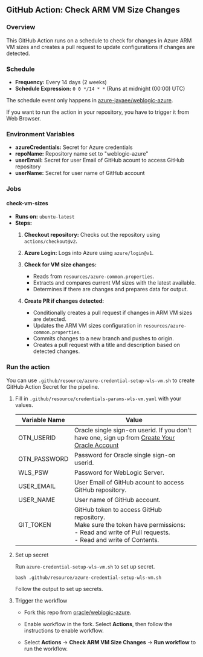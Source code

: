 ## GitHub Action: Check ARM VM Size Changes

### Overview
This GitHub Action runs on a schedule to check for changes in Azure ARM VM sizes and creates a pull request to update configurations if changes are detected.

### Schedule
- **Frequency:** Every 14 days (2 weeks)
- **Schedule Expression:** `0 0 */14 * *` (Runs at midnight (00:00) UTC)

The schedule event only happens in [azure-javaee/weblogic-azure](https://github.com/azure-javaee/weblogic-azure).

If you want to run the action in your repository, you have to trigger it from Web Browser.

### Environment Variables
- **azureCredentials:** Secret for Azure credentials
- **repoName:** Repository name set to "weblogic-azure"
- **userEmail:** Secret for user Email of GitHub acount to access GitHub repository
- **userName:** Secret for user name of GitHub account

### Jobs
#### check-vm-sizes
- **Runs on:** `ubuntu-latest`
- **Steps:**
  1. **Checkout repository:** Checks out the repository using `actions/checkout@v2`.
  
  2. **Azure Login:** Logs into Azure using `azure/login@v1`.
  
  3. **Check for VM size changes:**
     - Reads from `resources/azure-common.properties`.
     - Extracts and compares current VM sizes with the latest available.
     - Determines if there are changes and prepares data for output.

  4. **Create PR if changes detected:**
     - Conditionally creates a pull request if changes in ARM VM sizes are detected.
     - Updates the ARM VM sizes configuration in `resources/azure-common.properties`.
     - Commits changes to a new branch and pushes to origin.
     - Creates a pull request with a title and description based on detected changes.

### Run the action

You can use `.github/resource/azure-credential-setup-wls-vm.sh` to create GitHub Action Secret for the pipeline.

1. Fill in `.github/resource/credentials-params-wls-vm.yaml` with your values.

   | Variable Name | Value |
   |----------------|----------------------|
   | OTN_USERID | Oracle single sign-on userid. If you don't have one, sign up from [Create Your Oracle Account](https://profile.oracle.com/myprofile/account/create-account.jspx?nexturl=https%3A%2F%2Fsupport.oracle.com&pid=mos) |
   | OTN_PASSWORD | Password for Oracle single sign-on userid. |
   | WLS_PSW | Password for WebLogic Server. | 
   | USER_EMAIL | User Email of GitHub acount to access GitHub repository. |
   | USER_NAME | User name of GitHub account. |
   | GIT_TOKEN | GitHub token to access GitHub repository. <br /> Make sure the token have permissions: <br /> - Read and write of Pull requests. <br /> - Read and write of Contents. |

2. Set up secret

    Run `azure-credential-setup-wls-vm.sh` to set up secret.

    ```shell
    bash .github/resource/azure-credential-setup-wls-vm.sh
    ```

    Follow the output to set up secrets.

3. Trigger the workflow

   - Fork this repo from [oracle/weblogic-azure](https://github.com/azure-javaee/weblogic-azure).

   - Enable workflow in the fork. Select **Actions**, then follow the instructions to enable workflow.

   - Select **Actions** -> **Check ARM VM Size Changes** -> **Run workflow** to run the workflow.

